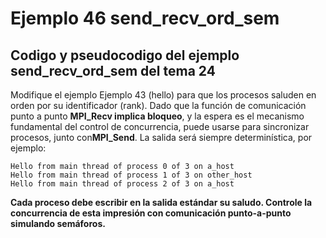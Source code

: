 # Ejemplo 46 send_recv_ord_sem

## Codigo y pseudocodigo del ejemplo send_recv_ord_sem del tema 24

Modifique el ejemplo Ejemplo 43 (hello) para que los procesos saluden en orden por su identificador (rank). Dado que la función de comunicación punto a punto **MPI_Recv implica bloqueo**, y la espera es el mecanismo fundamental del control de concurrencia, puede usarse para sincronizar procesos, junto con**MPI_Send**. La salida será siempre determinística, por ejemplo:

    Hello from main thread of process 0 of 3 on a_host
    Hello from main thread of process 1 of 3 on other_host
    Hello from main thread of process 2 of 3 on a_host

**Cada proceso debe escribir en la salida estándar su saludo. Controle la concurrencia de esta impresión con comunicación punto-a-punto simulando semáforos.**
